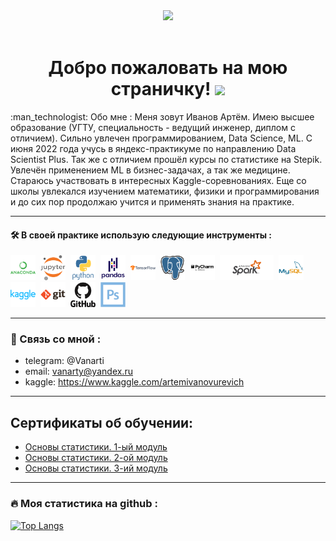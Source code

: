<div id="header" align="center">
  <img src="https://media.giphy.com/media/v1.Y2lkPTc5MGI3NjExNjYwNzg0ZTk1MWExYTZhMTI1NTliNjE1NjIxMDA1MmRkMmM1NmI2NiZjdD1z/WQZJtwrjpevFw1BtZA/giphy.gif" width="100"/>
</div>
<div id="header" align="center">
<img src="https://komarev.com/ghpvc/?username=Vanarty&style=flat-square&color=blue" alt=""/>
</div>
<h1 align="center">
  Добро пожаловать на мою страничку!
  <img src="https://media.giphy.com/media/hvRJCLFzcasrR4ia7z/giphy.gif" width="30px"/>
</h1>
:man_technologist: Обо мне : Меня зовут Иванов Артём. Имею высшее образование (УГТУ, специальность - ведущий инженер, диплом с отличием). Сильно увлечен программированием, Data Science, ML. С июня 2022 года учусь в яндекс-практикуме по направлению Data Scientist Plus. Так же с отличием прошёл курсы по статистике на Stepik. Увлечён применением ML в бизнес-задачах, а так же медицине. Стараюсь участвовать в интересных Kaggle-соревнованиях. Еще со школы увлекался изучением математики, физики и программирования и до сих пор продолжаю учится и применять знания на практике. 

---

#### :hammer_and_wrench: В своей практике использую следующие инструменты :
<div>
  <img src="https://github.com/devicons/devicon/blob/master/icons/anaconda/anaconda-original-wordmark.svg" title="Anaconda" alt="Anaconda" width="40" height="40"/>&nbsp;
  <img src="https://github.com/devicons/devicon/blob/master/icons/jupyter/jupyter-original-wordmark.svg" title="Jupyter" alt="Jupyter" width="40" height="40"/>&nbsp;
    <img src="https://github.com/devicons/devicon/blob/master/icons/python/python-original-wordmark.svg" title="Python" alt="Python" width="40" height="40"/>&nbsp;
  <img src="https://github.com/devicons/devicon/blob/master/icons/pandas/pandas-original-wordmark.svg" title="Pandas" alt="Pandas" width="40" height="40"/>&nbsp;
  <img src="https://github.com/devicons/devicon/blob/master/icons/tensorflow/tensorflow-original-wordmark.svg" title="Tensorflow" alt="Tensorflow" height="40"/>&nbsp;
  <img src="https://github.com/devicons/devicon/blob/master/icons/postgresql/postgresql-original.svg" title="Postgresql" alt="Postgresql" width="40" height="40"/>&nbsp;
  <img src="https://github.com/devicons/devicon/blob/master/icons/pycharm/pycharm-original-wordmark.svg"  title="Pycharm" alt="Pycharm" height="40"/>&nbsp;
  <img src="https://github.com/Vanarty/Vanarty/blob/main/Spark_logo.png" title="PySpark" alt="PySpark" height="40"/>&nbsp;
  <img src="https://github.com/devicons/devicon/blob/master/icons/mysql/mysql-original-wordmark.svg" title="MySQL"  alt="MySQL" width="40" height="40"/>&nbsp;
  <img src="https://github.com/devicons/devicon/blob/master/icons/kaggle/kaggle-original-wordmark.svg" title="Kaggle" alt="Kaggle" width="40" height="40"/>&nbsp;
  <img src="https://github.com/devicons/devicon/blob/master/icons/git/git-original-wordmark.svg" title="Git" **alt="Git" width="40" height="40"/>&nbsp;
  <img src="https://github.com/devicons/devicon/blob/master/icons/github/github-original-wordmark.svg" title="Github" **alt="Github" width="40" height="40"/>&nbsp;
  <img src="https://github.com/devicons/devicon/blob/master/icons/photoshop/photoshop-line.svg" title="Photoshop" alt="Photoshop" width="40" height="40"/>
</div>

---

### 📩 Связь со мной :
- telegram: @Vanarti
- email: vanarty@yandex.ru
- kaggle: https://www.kaggle.com/artemivanovurevich

---
## Сертификаты об обучении:
- [Основы статистики. 1-ый модуль](https://github.com/Vanarty/IvanovAU_Certificate_Karpov_Stats_1.pdf)
- [Основы статистики. 2-ой модуль](https://github.com/Vanarty/IvanovAU_Certificate_Karpov_Stats_2.pdf)
- [Основы статистики. 3-ий модуль](https://github.com/Vanarty/IvanovAU_Certificate_Karpov_Stats_3.pdf)
---

### :fire: Моя статистика на github :
[![Top Langs](https://github-readme-stats.vercel.app/api/top-langs/?username=Vanarty&layout=compact&theme=vision-friendly-white)](https://github.com/anuraghazra/github-readme-stats)
